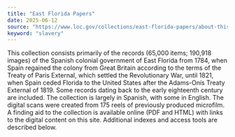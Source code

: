 ```yaml
---
title: "East Florida Papers"
date: 2025-06-12
source: "https://www.loc.gov/collections/east-florida-papers/about-this-collection/"
keyword: "slavery"
---
```


This collection consists primarily of the records (65,000 items; 190,918 images) of the Spanish colonial government of East Florida from 1784, when Spain regained the colony from Great Britain according to the terms of the Treaty of Paris External, which settled the Revolutionary War, until 1821, when Spain ceded Florida to the United States after the Adams-Onís Treaty External of 1819. Some records dating back to the early eighteenth century are included. The collection is largely in Spanish, with some in English. The digital scans were created from 175 reels of previously produced microfilm. A finding aid to the collection is available online (PDF and HTML) with links to the digital content on this site. Additional indexes and access tools are described below.

